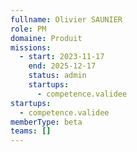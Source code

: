 ```yaml
---
fullname: Olivier SAUNIER
role: PM
domaine: Produit
missions:
  - start: 2023-11-17
    end: 2025-12-17
    status: admin
    startups:
      - competence.validee
startups:
  - competence.validee
memberType: beta
teams: []
---
```

